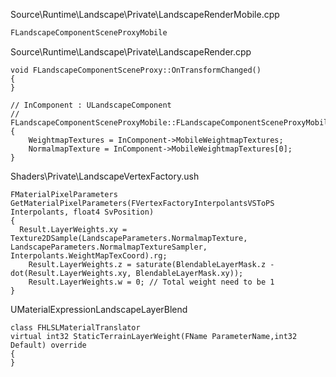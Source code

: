 Source\Runtime\Landscape\Private\LandscapeRenderMobile.cpp

```cpp
FLandscapeComponentSceneProxyMobile
```

Source\Runtime\Landscape\Private\LandscapeRender.cpp

```
void FLandscapeComponentSceneProxy::OnTransformChanged()
{
}

// InComponent : ULandscapeComponent
// FLandscapeComponentSceneProxyMobile::FLandscapeComponentSceneProxyMobile()
{
	WeightmapTextures = InComponent->MobileWeightmapTextures;
	NormalmapTexture = InComponent->MobileWeightmapTextures[0];
}
```


Shaders\Private\LandscapeVertexFactory.ush

```
FMaterialPixelParameters GetMaterialPixelParameters(FVertexFactoryInterpolantsVSToPS Interpolants, float4 SvPosition)
{
  Result.LayerWeights.xy = Texture2DSample(LandscapeParameters.NormalmapTexture, LandscapeParameters.NormalmapTextureSampler,         Interpolants.WeightMapTexCoord).rg;
	Result.LayerWeights.z = saturate(BlendableLayerMask.z - dot(Result.LayerWeights.xy, BlendableLayerMask.xy));
	Result.LayerWeights.w = 0; // Total weight need to be 1
}
```

UMaterialExpressionLandscapeLayerBlend

```
class FHLSLMaterialTranslator
virtual int32 StaticTerrainLayerWeight(FName ParameterName,int32 Default) override
{
}
```
